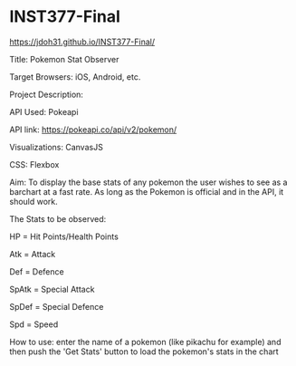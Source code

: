 # INST377-Final
https://jdoh31.github.io/INST377-Final/

Title: Pokemon Stat Observer

Target Browsers: iOS, Android, etc.

Project Description: 

  API Used: Pokeapi 
  
  API link: https://pokeapi.co/api/v2/pokemon/  
    
  Visualizations: CanvasJS
  
  CSS: Flexbox
  
  Aim: To display the base stats of any pokemon the user wishes to see as a barchart at a fast rate. As long as the Pokemon is official and in the API, it should work.


The Stats to be observed:

HP = Hit Points/Health Points

Atk = Attack

Def = Defence

SpAtk = Special Attack

SpDef = Special Defence

Spd = Speed

How to use: enter the name of a pokemon (like pikachu for example) and then push the 'Get Stats' button to load the pokemon's stats in the chart
